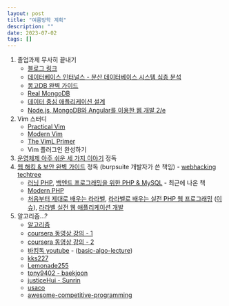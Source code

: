 ```yaml
---
layout: post
title: "여름방학 계획"
description: ""
date: 2023-07-02
tags: []
---
```


1. 졸업과제 무사히 끝내기
    * <a href="https://hyuunnn.github.io/2023/07/28/kubernetes/">블로그 링크</a>
    * <a href="https://www.yes24.com/Product/Goods/97015247">데이터베이스 인터널스 - 분산 데이터베이스 시스템 심층 분석</a>
    * <a href="https://www.yes24.com/Product/Goods/97980005">몽고DB 완벽 가이드</a>
    * <a href="https://www.yes24.com/Product/Goods/58142119">Real MongoDB</a>
    * <a href="https://www.yes24.com/Product/Goods/59566585">데이터 중심 애플리케이션 설계</a>
    * <a href="https://www.yes24.com/Product/Goods/71828728">Node.js, MongoDB와 Angular를 이용한 웹 개발 2/e</a>
2. Vim 스터디
    * <a href="https://www.yes24.com/Product/Goods/36686205">Practical Vim</a>
    * <a href="https://pragprog.com/titles/modvim/modern-vim/">Modern Vim</a>
    * <a href="https://www.oreilly.com/library/view/the-viml-primer/9781680500585/">The VimL Primer</a>
    * Vim 플러그인 완성하기
3. <a href="https://www.yes24.com/Product/Goods/93738334">운영체제 아주 쉬운 세 가지 이야기</a> 정독
4. <a href="https://www.yes24.com/Product/Goods/14275829">웹 해킹 & 보안 완벽 가이드</a> 정독 (burpsuite 개발자가 쓴 책임) - <a href="https://blog.rubiya.kr/index.php/2019/07/26/webhacking-techtree/">webhacking techtree</a>
    * <a href="https://www.yes24.com/Product/Goods/37882265">러닝 PHP</a>, <a href="https://www.yes24.com/Product/Goods/118203397">백엔드 프로그래밍을 위한 PHP & MySQL</a> - 최근에 나온 책
    * <a href="https://www.yes24.com/Product/Goods/22380599">Modern PHP</a>
    * <a href="https://www.yes24.com/Product/Goods/95757831">처음부터 제대로 배우는 라라벨</a>, <a href="https://www.yes24.com/Product/Goods/33320248">라라벨로 배우는 실전 PHP 웹 프로그래밍</a> (<a href="https://github.com/appkr/l5code/issues/20">이슈</a>), <a href="https://www.yes24.com/Product/Goods/105772857">라라벨 실전 웹 애플리케이션 개발 </a>
5. 알고리즘...?
    * <a href="https://www.yes24.com/Product/Goods/67454658">알고리즘</a>
    * <a href="https://www.coursera.org/learn/algorithms-part1">coursera 동영상 강의 - 1</a>
    * <a href="https://www.coursera.org/learn/algorithms-part2">coursera 동영상 강의 - 2</a>
    * <a href="https://www.youtube.com/playlist?list=PLtqbFd2VIQv4O6D6l9HcD732hdrnYb6CY">바킹독 youtube</a> - (<a href="https://github.com/encrypted-def/basic-algo-lecture">basic-algo-lecture</a>)
    * <a href="https://blog.naver.com/kks227/220769859177">kks227</a>
    * <a href="https://00ad-8e71-00ff-055d.tistory.com/3">Lemonade255</a>
    * <a href="https://github.com/tony9402/baekjoon">tony9402 - baekjoon</a>
    * <a href="https://github.com/justiceHui/Sunrin-SHARC">justiceHui - Sunrin</a>
    * <a href="https://usaco.guide/">usaco</a>
    * <a href="https://github.com/lnishan/awesome-competitive-programming">awesome-competitive-programming</a>
